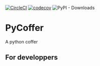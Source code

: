 [![CircleCI](https://dl.circleci.com/status-badge/img/gh/bibi21000/PyCoffer/tree/main.svg?style=svg)](https://dl.circleci.com/status-badge/redirect/gh/bibi21000/PyCoffer/tree/main)
[![codecov](https://codecov.io/gh/bibi21000/PyCoffer/graph/badge.svg?token=4124GIOJAK)](https://codecov.io/gh/bibi21000/PyCoffer)
![PyPI - Downloads](https://img.shields.io/pypi/dm/pycoffer)

# PyCoffer

A python coffer


## For developpers
